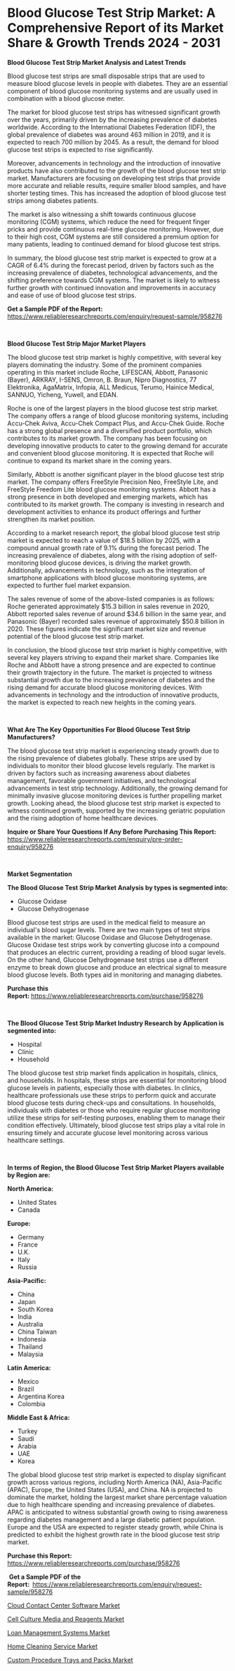 <p><h1>Blood Glucose Test Strip Market: A Comprehensive Report of its Market Share & Growth Trends 2024 - 2031</h1></p><p><strong>Blood Glucose Test Strip Market Analysis and Latest Trends</strong></p>
<p><p>Blood glucose test strips are small disposable strips that are used to measure blood glucose levels in people with diabetes. They are an essential component of blood glucose monitoring systems and are usually used in combination with a blood glucose meter.</p><p>The market for blood glucose test strips has witnessed significant growth over the years, primarily driven by the increasing prevalence of diabetes worldwide. According to the International Diabetes Federation (IDF), the global prevalence of diabetes was around 463 million in 2019, and it is expected to reach 700 million by 2045. As a result, the demand for blood glucose test strips is expected to rise significantly.</p><p>Moreover, advancements in technology and the introduction of innovative products have also contributed to the growth of the blood glucose test strip market. Manufacturers are focusing on developing test strips that provide more accurate and reliable results, require smaller blood samples, and have shorter testing times. This has increased the adoption of blood glucose test strips among diabetes patients.</p><p>The market is also witnessing a shift towards continuous glucose monitoring (CGM) systems, which reduce the need for frequent finger pricks and provide continuous real-time glucose monitoring. However, due to their high cost, CGM systems are still considered a premium option for many patients, leading to continued demand for blood glucose test strips.</p><p>In summary, the blood glucose test strip market is expected to grow at a CAGR of 6.4% during the forecast period, driven by factors such as the increasing prevalence of diabetes, technological advancements, and the shifting preference towards CGM systems. The market is likely to witness further growth with continued innovation and improvements in accuracy and ease of use of blood glucose test strips.</p></p>
<p><strong>Get a Sample PDF of the Report:&nbsp;</strong> <a href="https://www.reliableresearchreports.com/enquiry/request-sample/958276">https://www.reliableresearchreports.com/enquiry/request-sample/958276</a></p>
<p>&nbsp;</p>
<p><strong>Blood Glucose Test Strip Major Market Players</strong></p>
<p><p>The blood glucose test strip market is highly competitive, with several key players dominating the industry. Some of the prominent companies operating in this market include Roche, LIFESCAN, Abbott, Panasonic (Bayer), ARKRAY, I-SENS, Omron, B. Braun, Nipro Diagnostics, 77 Elektronika, AgaMatrix, Infopia, ALL Medicus, Terumo, Hainice Medical, SANNUO, Yicheng, Yuwell, and EDAN.</p><p>Roche is one of the largest players in the blood glucose test strip market. The company offers a range of blood glucose monitoring systems, including Accu-Chek Aviva, Accu-Chek Compact Plus, and Accu-Chek Guide. Roche has a strong global presence and a diversified product portfolio, which contributes to its market growth. The company has been focusing on developing innovative products to cater to the growing demand for accurate and convenient blood glucose monitoring. It is expected that Roche will continue to expand its market share in the coming years.</p><p>Similarly, Abbott is another significant player in the blood glucose test strip market. The company offers FreeStyle Precision Neo, FreeStyle Lite, and FreeStyle Freedom Lite blood glucose monitoring systems. Abbott has a strong presence in both developed and emerging markets, which has contributed to its market growth. The company is investing in research and development activities to enhance its product offerings and further strengthen its market position.</p><p>According to a market research report, the global blood glucose test strip market is expected to reach a value of $18.5 billion by 2025, with a compound annual growth rate of 9.1% during the forecast period. The increasing prevalence of diabetes, along with the rising adoption of self-monitoring blood glucose devices, is driving the market growth. Additionally, advancements in technology, such as the integration of smartphone applications with blood glucose monitoring systems, are expected to further fuel market expansion.</p><p>The sales revenue of some of the above-listed companies is as follows: Roche generated approximately $15.3 billion in sales revenue in 2020, Abbott reported sales revenue of around $34.6 billion in the same year, and Panasonic (Bayer) recorded sales revenue of approximately $50.8 billion in 2020. These figures indicate the significant market size and revenue potential of the blood glucose test strip market.</p><p>In conclusion, the blood glucose test strip market is highly competitive, with several key players striving to expand their market share. Companies like Roche and Abbott have a strong presence and are expected to continue their growth trajectory in the future. The market is projected to witness substantial growth due to the increasing prevalence of diabetes and the rising demand for accurate blood glucose monitoring devices. With advancements in technology and the introduction of innovative products, the market is expected to reach new heights in the coming years.</p></p>
<p>&nbsp;</p>
<p><strong>What Are The Key Opportunities For Blood Glucose Test Strip Manufacturers?</strong></p>
<p><p>The blood glucose test strip market is experiencing steady growth due to the rising prevalence of diabetes globally. These strips are used by individuals to monitor their blood glucose levels regularly. The market is driven by factors such as increasing awareness about diabetes management, favorable government initiatives, and technological advancements in test strip technology. Additionally, the growing demand for minimally invasive glucose monitoring devices is further propelling market growth. Looking ahead, the blood glucose test strip market is expected to witness continued growth, supported by the increasing geriatric population and the rising adoption of home healthcare devices.</p></p>
<p><strong>Inquire or Share Your Questions If Any Before Purchasing This Report:</strong> <a href="https://www.reliableresearchreports.com/enquiry/pre-order-enquiry/958276">https://www.reliableresearchreports.com/enquiry/pre-order-enquiry/958276</a></p>
<p>&nbsp;</p>
<p><strong>Market Segmentation</strong></p>
<p><strong>The Blood Glucose Test Strip Market Analysis by types is segmented into:</strong></p>
<p><ul><li>Glucose Oxidase</li><li>Glucose Dehydrogenase</li></ul></p>
<p><p>Blood glucose test strips are used in the medical field to measure an individual's blood sugar levels. There are two main types of test strips available in the market: Glucose Oxidase and Glucose Dehydrogenase. Glucose Oxidase test strips work by converting glucose into a compound that produces an electric current, providing a reading of blood sugar levels. On the other hand, Glucose Dehydrogenase test strips use a different enzyme to break down glucose and produce an electrical signal to measure blood glucose levels. Both types aid in monitoring and managing diabetes.</p></p>
<p><strong>Purchase this Report:&nbsp;</strong><a href="https://www.reliableresearchreports.com/purchase/958276">https://www.reliableresearchreports.com/purchase/958276</a></p>
<p>&nbsp;</p>
<p><strong>The Blood Glucose Test Strip Market Industry Research by Application is segmented into:</strong></p>
<p><ul><li>Hospital</li><li>Clinic</li><li>Household</li></ul></p>
<p><p>The blood glucose test strip market finds application in hospitals, clinics, and households. In hospitals, these strips are essential for monitoring blood glucose levels in patients, especially those with diabetes. In clinics, healthcare professionals use these strips to perform quick and accurate blood glucose tests during check-ups and consultations. In households, individuals with diabetes or those who require regular glucose monitoring utilize these strips for self-testing purposes, enabling them to manage their condition effectively. Ultimately, blood glucose test strips play a vital role in ensuring timely and accurate glucose level monitoring across various healthcare settings.</p></p>
<p>&nbsp;</p>
<p><strong>In terms of Region, the Blood Glucose Test Strip Market Players available by Region are:</strong></p>
<p>
    <p> <strong> North America: </strong>
        <ul>
            <li>United States</li>
            <li>Canada</li>
        </ul>
        </p> 
    <p> <strong> Europe: </strong>
        <ul>
            <li>Germany</li>
            <li>France</li>
            <li>U.K.</li>
            <li>Italy</li>
            <li>Russia</li>
        </ul>
        </p> 
    <p> <strong> Asia-Pacific: </strong>
        <ul>
            <li>China</li>
            <li>Japan</li>
            <li>South Korea</li>
            <li>India</li>
            <li>Australia</li>
            <li>China Taiwan</li>
            <li>Indonesia</li>
            <li>Thailand</li>
            <li>Malaysia</li>
        </ul>
        </p> 
    <p> <strong> Latin America: </strong>
        <ul>
            <li>Mexico</li>
            <li>Brazil</li>
            <li>Argentina Korea</li>
            <li>Colombia</li>
        </ul>
        </p> 
    <p> <strong> Middle East & Africa: </strong>
        <ul>
            <li>Turkey</li>
            <li>Saudi</li>
            <li>Arabia</li>
            <li>UAE</li>
            <li>Korea</li>
        </ul>
    </p>
    </p>
<p><p>The global blood glucose test strip market is expected to display significant growth across various regions, including North America (NA), Asia-Pacific (APAC), Europe, the United States (USA), and China. NA is projected to dominate the market, holding the largest market share percentage valuation due to high healthcare spending and increasing prevalence of diabetes. APAC is anticipated to witness substantial growth owing to rising awareness regarding diabetes management and a large diabetic patient population. Europe and the USA are expected to register steady growth, while China is predicted to exhibit the highest growth rate in the blood glucose test strip market.</p></p>
<p><strong>Purchase this Report: </strong><a href="https://www.reliableresearchreports.com/purchase/958276">https://www.reliableresearchreports.com/purchase/958276</a></p>
<p>&nbsp;<strong>Get a Sample PDF of the Report:&nbsp;&nbsp;</strong><a href="https://www.reliableresearchreports.com/enquiry/request-sample/958276">https://www.reliableresearchreports.com/enquiry/request-sample/958276</a></p>
<p><strong></strong></p>
<p><p><a href="https://medium.com/@kimberlymontgomery2004/cloud-contact-center-software-market-insights-into-market-cagr-market-trends-and-growth-880bbbea6dcc">Cloud Contact Center Software Market</a></p><p><a href="https://github.com/nathandecarvalho/Market-Research-Report-List-1/blob/main/cell-culture-media-and-reagents-market.md">Cell Culture Media and Reagents Market</a></p><p><a href="https://medium.com/@kimberlymontgomery2004/loan-management-systems-market-trends-forecast-and-competitive-analysis-to-2030-5f962fa1ee75">Loan Management Systems Market</a></p><p><a href="https://medium.com/@kimberlymontgomery2004/home-cleaning-service-market-size-market-outlook-and-market-forecast-2023-to-2030-f8c7c6102185">Home Cleaning Service Market</a></p><p><a href="https://github.com/mauripalmi/Market-Research-Report-List-1/blob/main/custom-procedure-trays-and-packs-market.md">Custom Procedure Trays and Packs Market</a></p></p>
